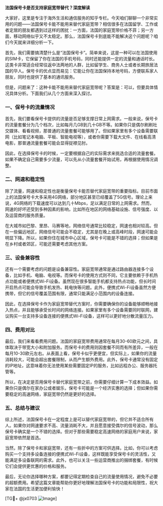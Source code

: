 **法国保号卡是否支持家庭宽带替代？深度解读**

大家好，这里是专注于海外生活和通信服务的知乎专栏。今天咱们聊聊一个非常实用的问题——法国保号卡能不能用来替代家庭宽带？相信很多在法国留学、工作或者定居的朋友都遇到过这样的困扰：一方面，法国的家庭宽带价格不菲；另一方面，移动网络似乎又不太稳定。那么，法国保号卡到底能不能解决这个问题呢？咱们今天就来详细分析一下。

首先，我们需要搞清楚什么是“法国保号卡”。简单来说，这是一种可以在法国使用的SIM卡，它保留了你在法国的手机号码，同时还能提供一定的流量和通话时长。这类卡非常适合经常往返中法两地的人群，比如留学生、商务人士或者长期旅居法国的华人。保号卡的优点显而易见：它能让你在法国保持本地号码，方便联系家人朋友，同时也提供了基本的通讯服务。

但是，问题来了：这种卡能不能用来替代家庭宽带呢？答案是：可以，但要具体情况具体分析。下面我们从几个方面来深入探讨。

### 一、保号卡的流量情况

首先，我们要看保号卡提供的流量是否足够支撑日常上网需求。一般来说，保号卡的流量套餐分为几个档次，比如每月几GB到几十GB不等。如果你只是偶尔刷刷社交媒体、看看视频，那普通的流量套餐可能够用了。但如果家里有多个设备需要联网（比如笔记本电脑、平板、智能电视等），或者你需要下载大文件、在线看高清电影，那普通流量套餐可能会显得捉襟见肘。

因此，在选择保号卡的时候，一定要根据自己的实际需求来挑选合适的流量套餐。如果不确定自己需要多少流量，可以先从小流量套餐开始试用，再根据使用情况调整。

### 二、网速和稳定性

除了流量，网速和稳定性也是衡量保号卡能否替代家庭宽带的重要指标。目前市面上的法国保号卡大多采用4G网络，部分地区甚至已经覆盖了5G信号。理论上来说，4G网络的下载速度可以达到几十Mbps，足以满足日常的上网需求。然而，网速的好坏还受到多种因素的影响，比如所在地区的网络基础设施、信号强度、以及运营商的服务质量。

在大城市如巴黎、里昂、马赛等地，网络信号通常比较稳定，网速也相对较高。但在一些偏远地区，网络信号可能会不稳定，尤其是在晚上或高峰时段，网速可能会明显下降。所以，如果你住在城市中心区域，保号卡可能是不错的选择；但如果是在乡村或者郊区，可能还需要考虑其他方案。

### 三、设备兼容性

还有一个需要考虑的问题是设备兼容性。家庭宽带通常是通过路由器连接多个设备，比如手机、电脑、电视等。而保号卡的使用方式则不同，它主要依赖于手机热点功能或者便携式Wi-Fi设备。虽然现在很多智能手机都支持热点功能，但长时间开启热点可能会导致手机发热、耗电快等问题。此外，便携式Wi-Fi设备虽然方便携带，但它的信号覆盖范围有限，通常只能满足小范围内的设备连接。

因此，在选择保号卡作为家庭宽带替代方案时，你需要确保你的设备能够顺畅地接入热点，并且能够承受长时间的网络连接。如果家里有多个设备需要同时联网，建议购买一台支持多设备连接的便携式Wi-Fi设备，这样可以更好地分散流量压力。

### 四、费用对比

最后，我们来看看费用问题。法国的家庭宽带费用通常在每月30-60欧元之间，具体取决于带宽大小和附加服务。而保号卡的费用则因套餐不同而有所差异，一般在每月10-30欧元左右。从表面上看，保号卡似乎更便宜，但实际上，如果你的流量消耗较大，可能会超出套餐限制，从而产生额外费用。此外，保号卡通常没有固定的IP地址，这意味着你无法使用某些需要固定IP的服务，比如远程办公、服务器托管等。

所以，在决定是否用保号卡替代家庭宽带之前，你需要仔细计算一下成本效益。如果你只是偶尔在家办公或者娱乐，保号卡可能是一个经济实惠的选择；但如果你需要稳定的高速网络，家庭宽带仍然是更好的选择。

### 五、总结与建议

综上所述，法国保号卡在一定程度上是可以替代家庭宽带的，但它并不适合所有人。如果你对网速要求不高、流量消耗不大，并且愿意接受偶尔的信号波动，那么保号卡确实是一个不错的选择。但对于那些需要稳定高速网络的家庭用户来说，家庭宽带依然是首选。

当然，除了保号卡和家庭宽带，还有一些折中的方案可供选择。比如，你可以考虑购买一个支持多设备连接的便携式Wi-Fi设备，这样既能享受保号卡的灵活性，又能满足多设备联网的需求。此外，也可以关注一些运营商推出的捆绑套餐，有时候它们会提供更优惠的价格和服务。

最后，无论你选择哪种方案，都要记得定期检查自己的流量使用情况，避免不必要的超额费用。希望这篇文章能帮助你更好地理解法国保号卡的功能和局限性，祝大家在法国的生活更加便利愉快！

[TG💪+ @jx0703 ![Image](https://github.com/user-attachments/assets/dbca1d08-cadb-493c-b0ec-ad6f7a83f270)]